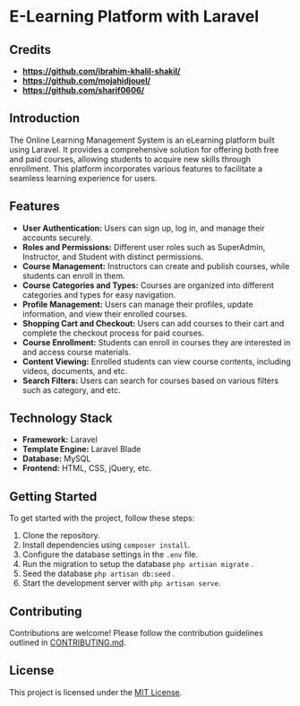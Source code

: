 # E-Learning Platform with Laravel

## Credits

- **https://github.com/ibrahim-khalil-shakil/**
- **https://github.com/mojahidjouel/**
- **https://github.com/sharif0606/**

## Introduction

The Online Learning Management System is an eLearning platform built using Laravel. It provides a comprehensive solution for offering both free and paid courses, allowing students to acquire new skills through enrollment. This platform incorporates various features to facilitate a seamless learning experience for users.

## Features

- **User Authentication:** Users can sign up, log in, and manage their accounts securely.
- **Roles and Permissions:** Different user roles such as SuperAdmin, Instructor, and Student with distinct permissions.
- **Course Management:** Instructors can create and publish courses, while students can enroll in them.
- **Course Categories and Types:** Courses are organized into different categories and types for easy navigation.
- **Profile Management:** Users can manage their profiles, update information, and view their enrolled courses.
- **Shopping Cart and Checkout:** Users can add courses to their cart and complete the checkout process for paid courses.
- **Course Enrollment:** Students can enroll in courses they are interested in and access course materials.
- **Content Viewing:** Enrolled students can view course contents, including videos, documents, and etc.
- **Search Filters:** Users can search for courses based on various filters such as category, and etc.

## Technology Stack

- **Framework:** Laravel
- **Template Engine:** Laravel Blade
- **Database:** MySQL
- **Frontend:** HTML, CSS, jQuery, etc.

## Getting Started

To get started with the project, follow these steps:

1. Clone the repository.
2. Install dependencies using `composer install`.
3. Configure the database settings in the `.env` file.
4. Run the migration to setup the database `php artisan migrate` .
5. Seed the  database `php artisan db:seed` .
6. Start the development server with `php artisan serve`.

## Contributing

Contributions are welcome! Please follow the contribution guidelines outlined in [CONTRIBUTING.md](CONTRIBUTING.md).

## License

This project is licensed under the [MIT License](LICENSE).
